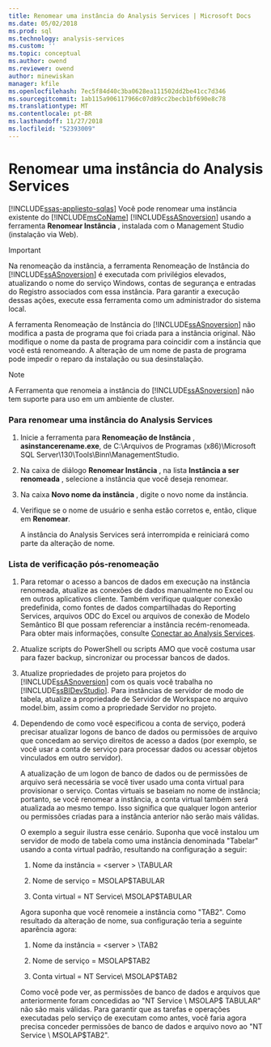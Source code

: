 ```yaml
---
title: Renomear uma instância do Analysis Services | Microsoft Docs
ms.date: 05/02/2018
ms.prod: sql
ms.technology: analysis-services
ms.custom: ''
ms.topic: conceptual
ms.author: owend
ms.reviewer: owend
author: minewiskan
manager: kfile
ms.openlocfilehash: 7ec5f84d40c3ba0628ea111502dd2be41cc7d346
ms.sourcegitcommit: 1ab115a906117966c07d89cc2becb1bf690e8c78
ms.translationtype: MT
ms.contentlocale: pt-BR
ms.lasthandoff: 11/27/2018
ms.locfileid: "52393009"
---
```

# <a name="rename-an-analysis-services-instance"></a>Renomear uma instância do Analysis Services
[!INCLUDE[ssas-appliesto-sqlas](../../includes/ssas-appliesto-sqlas.md)]
  Você pode renomear uma instância existente do [!INCLUDE[msCoName](../../includes/msconame-md.md)] [!INCLUDE[ssASnoversion](../../includes/ssasnoversion-md.md)] usando a ferramenta **Renomear Instância** , instalada com o Management Studio (instalação via Web).  
  
> [!IMPORTANT]  
>  Na renomeação da instância, a ferramenta Renomeação de Instância do [!INCLUDE[ssASnoversion](../../includes/ssasnoversion-md.md)] é executada com privilégios elevados, atualizando o nome do serviço Windows, contas de segurança e entradas do Registro associados com essa instância. Para garantir a execução dessas ações, execute essa ferramenta como um administrador do sistema local.  
  
 A ferramenta Renomeação de Instância do [!INCLUDE[ssASnoversion](../../includes/ssasnoversion-md.md)] não modifica a pasta de programa que foi criada para a instância original. Não modifique o nome da pasta de programa para coincidir com a instância que você está renomeando. A alteração de um nome de pasta de programa pode impedir o reparo da instalação ou sua desinstalação.  
  
> [!NOTE]  
>  A Ferramenta que renomeia a instância do [!INCLUDE[ssASnoversion](../../includes/ssasnoversion-md.md)] não tem suporte para uso em um ambiente de cluster.  
  
### <a name="to-rename-an-instance-of-analysis-services"></a>Para renomear uma instância do Analysis Services  
  
1.  Inicie a ferramenta para **Renomeação de Instância** , **asinstancerename.exe**, de C:\Arquivos de Programas (x86)\Microsoft SQL Server\130\Tools\Binn\ManagementStudio.  
  
2.  Na caixa de diálogo **Renomear Instância** , na lista **Instância a ser renomeada** , selecione a instância que você deseja renomear.  
  
3.  Na caixa **Novo nome da instância** , digite o novo nome da instância.  
  
4.  Verifique se o nome de usuário e senha estão corretos e, então, clique em **Renomear**.  
  
     A instância do Analysis Services será interrompida e reiniciará como parte da alteração de nome.  
  
### <a name="post-rename-checklist"></a>Lista de verificação pós-renomeação  
  
1.  Para retomar o acesso a bancos de dados em execução na instância renomeada, atualize as conexões de dados manualmente no Excel ou em outros aplicativos cliente. Também verifique qualquer conexão predefinida, como fontes de dados compartilhadas do Reporting Services, arquivos ODC do Excel ou arquivos de conexão de Modelo Semântico BI que possam referenciar a instância recém-renomeada. Para obter mais informações, consulte [Conectar ao Analysis Services](../../analysis-services/instances/connect-to-analysis-services.md).  
  
2.  Atualize scripts do PowerShell ou scripts AMO que você costuma usar para fazer backup, sincronizar ou processar bancos de dados.  
  
3.  Atualize propriedades de projeto para projetos do [!INCLUDE[ssASnoversion](../../includes/ssasnoversion-md.md)] com os quais você trabalha no [!INCLUDE[ssBIDevStudio](../../includes/ssbidevstudio-md.md)]. Para instâncias de servidor de modo de tabela, atualize a propriedade de Servidor de Workspace no arquivo model.bim, assim como a propriedade Servidor no projeto.  
  
4.  Dependendo de como você especificou a conta de serviço, poderá precisar atualizar logons de banco de dados ou permissões de arquivo que concedam ao serviço direitos de acesso a dados (por exemplo, se você usar a conta de serviço para processar dados ou acessar objetos vinculados em outro servidor).  
  
     A atualização de um logon de banco de dados ou de permissões de arquivo será necessária se você tiver usado uma conta virtual para provisionar o serviço. Contas virtuais se baseiam no nome de instância; portanto, se você renomear a instância, a conta virtual também será atualizada ao mesmo tempo. Isso significa que qualquer logon anterior ou permissões criadas para a instância anterior não serão mais válidas.  
  
     O exemplo a seguir ilustra esse cenário. Suponha que você instalou um servidor de modo de tabela como uma instância denominada "Tabelar" usando a conta virtual padrão, resultando na configuração a seguir:  
  
    1.  Nome da instância = \<server > \TABULAR  
  
    2.  Nome de serviço = MSOLAP$TABULAR  
  
    3.  Conta virtual = NT Service\ MSOLAP$TABULAR  
  
     Agora suponha que você renomeie a instância como "TAB2". Como resultado da alteração de nome, sua configuração teria a seguinte aparência agora:  
  
    1.  Nome da instância = \<server > \TAB2  
  
    2.  Nome de serviço = MSOLAP$TAB2  
  
    3.  Conta virtual = NT Service\ MSOLAP$TAB2  
  
     Como você pode ver, as permissões de banco de dados e arquivos que anteriormente foram concedidas ao "NT Service \ MSOLAP$ TABULAR" não são mais válidas. Para garantir que as tarefas e operações executadas pelo serviço de executam como antes, você faria agora precisa conceder permissões de banco de dados e arquivo novo ao "NT Service \ MSOLAP$TAB2".  
  
  
